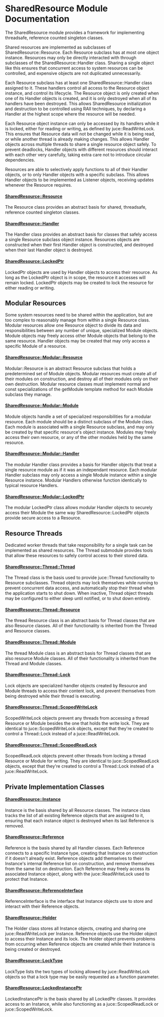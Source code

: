 # SharedResource Module Documentation
The SharedResource module provides a framework for implementing threadsafe, reference counted singleton classes.

Shared resources are implemented as subclasses of SharedResource\::Resource. Each Resource subclass has at most one object instance. Resources may only be directly interacted with through subclasses of the SharedResource\::Handler class. Sharing a single object like this ensures that concurrent access to system resources can be controlled, and expensive objects are not duplicated unnecessarily.

Each Resource subclass has at least one SharedResource\::Handler class assigned to it. These handlers control all access to the Resource object instance, and control its lifecycle. The Resource object is only created when one of its Handler objects is created, and it is only destroyed when all of its handlers have been destroyed. This allows SharedResource initialization and destruction to be controlled using RAII techniques, by declaring a Handler at the highest scope where the resource will be needed.

Each Resource object instance can only be accessed by its handlers while it is locked, either for reading or writing, as defined by juce\::ReadWriteLock. This ensures that Resource data will not be changed while it is being read, or while another thread is already making changes. This allows Handler objects across multiple threads to share a single resource object safely. To prevent deadlocks, Handler objects with different resources should interact with each other very carefully, taking extra care not to introduce circular dependencies.

Resources are able to selectively apply functions to all of their Handler objects, or to only Handler objects with a specific subclass. This allows Handler objects to be implemented as Listener objects, receiving updates whenever the Resource requires.

#### [SharedResource\::Resource](../../Source/Framework/SharedResource/SharedResource_Resource.h)
The Resource class provides an abstract basis for shared, threadsafe, reference counted singleton classes.

#### [SharedResource\::Handler](../../Source/Framework/SharedResource/SharedResource_Handler.h)
The Handler class provides an abstract basis for classes that safely access a single Resource subclass object instance. Resources objects are constructed when their first Handler object is constructed, and destroyed when their last Handler object is destroyed.

#### [SharedResource\::LockedPtr](../../Source/Framework/SharedResource/SharedResource_LockedPtr.h)
LockedPtr objects are used by Handler objects to access their resource. As long as the LockedPtr object is in scope, the resource it accesses will remain locked. LockedPtr objects may be created to lock the resource for either reading or writing.

## Modular Resources
Some system resources need to be shared within the application, but are too complex to reasonably manage from within a single Resource class. Modular resources allow one Resource object to divide its data and responsibilities between any number of unique, specialized Module objects. Module objects may freely access other Module objects that belong to the same resource. Handler objects may be created that may only access a specific Module of a resource.

#### [SharedResource\::Modular\::Resource](../../Source/Framework/SharedResource/Modular/SharedResource_Modular_Resource.h)
Modular\::Resource is an abstract Resource subclass that holds a predetermined set of Module objects. Modular resources must create all of their modules on construction, and destroy all of their modules only on their own destruction. Modular resource classes must implement normal and const specializations of the getModule template method for each Module subclass they manage.

#### [SharedResource\::Modular\::Module](../../Source/Framework/SharedResource/Modular/SharedResource_Modular_Module.h)
Module objects handle a set of specialized responsibilities for a modular resource. Each module should be a distinct subclass of the Module class. Each module is associated with a single Resource subclass, and may only be created by that specific resource's object instance. Modules may freely access their own resource, or any of the other modules held by the same resource.

#### [SharedResource\::Modular\::Handler](../../Source/Framework/SharedResource/Modular/SharedResource_Modular_Handler.h)
The modular Handler class provides a basis for Handler objects that treat a single resource module as if it was an independant resource. Each modular Handler subclass may only access a single Module instance within a single Resource instance. Modular Handlers otherwise function identically to typical resource Handlers.

#### [SharedResource\::Modular\::LockedPtr](../../Source/Framework/SharedResource/Modular/SharedResource_Modular_LockedPtr.h)
The modular LockedPtr class allows modular Handler objects to securely access their Module the same way SharedResource\::LockedPtr objects provide secure access to a Resource.


## Resource Threads
Dedicated worker threads that take responsibility for a single task can be implemented as shared resources. The Thread submodule provides tools that allow these resources to safely control access to their stored data.

#### [SharedResource\::Thread\::Thread](../../Source/Framework/SharedResource/Thread/SharedResource_Thread_Thread.h)
The Thread class is the basis used to provide juce\::Thread functionality to Resource subclasses. Thread objects may lock themselves while running to prevent concurrent data access, and automatically stop their thread when the application starts to shut down. When inactive, Thread object threads may be configured to either sleep until notified, or to shut down entirely.

#### [SharedResource\::Thread\::Resource](../../Source/Framework/SharedResource/Thread/SharedResource_Thread_Resource.h)
The thread Resource class is an abstract basis for Thread classes that are also Resource classes. All of their functionality is inherited from the Thread and Resource classes.

#### [SharedResource\::Thread\::Module](../../Source/Framework/SharedResource/Thread/SharedResource_Thread_Module.h)
The thread Module class is an abstract basis for Thread classes that are also resource Module classes. All of their functionality is inherited from the Thread and Module classes.

#### [SharedResource\::Thread\::Lock](../../Source/Framework/SharedResource/Thread/SharedResource_Thread_Lock.h)
Lock objects are specialized handler objects created by Resource and Module threads to access their content lock, and prevent themselves from being destroyed while their thread is executing.

#### [SharedResource\::Thread\::ScopedWriteLock](../../Source/Framework/SharedResource/Thread/SharedResource_Thread_ScopedWriteLock.h)
ScopedWriteLock objects prevent any threads from accessing a thread Resource or Module besides the one that holds the write lock. They are identical to juce\::ScopedWriteLock objects, except that they're created to control a Thread\::Lock instead of a juce\::ReadWriteLock.

#### [SharedResource\::Thread\::ScopedReadLock](../../Source/Framework/SharedResource/Thread/SharedResource_Thread_ScopedReadLock.h)
ScopedReadLock objects prevent other threads from locking a thread Resource or Module for writing. They are identical to juce\::ScopedReadLock objects, except that they're created to control a Thread\::Lock instead of a juce\::ReadWriteLock.

## Private Implementation Classes

#### [SharedResource\::Instance](../../Source/Framework/SharedResource/Implementation/SharedResource_Instance.h)
Instance is the basis shared by all Resource classes. The instance class tracks the list of all existing Reference objects that are assigned to it, ensuring that each instance object is destroyed when its last Reference is removed.

#### [SharedResource\::Reference](../../Source/Framework/SharedResource/Implementation/SharedResource_Reference.h)
Reference is the basis shared by all Handler classes. Each Reference connects to a specific Instance type, creating that Instance on construction if it doesn't already exist. Reference objects add themselves to their Instance's internal Reference list on construction, and remove themselves from the same list on destruction. Each Reference may freely access its associated Instance object, along with the juce\::ReadWriteLock used to protect that Instance.

#### [SharedResource\::ReferenceInterface](../../Source/Framework/SharedResource/Implementation/SharedResource_ReferenceInterface.h)
ReferenceInterface is the interface that Instance objects use to store and interact with their Reference objects.

#### [SharedResource\::Holder](../../Source/Framework/SharedResource/Implementation/SharedResource_Holder.h)
The Holder class stores all Instance objects, creating and sharing one juce\::ReadWriteLock per Instance. Reference objects use the Holder object to access their Instance and its lock. The Holder object prevents problems from occurring when Reference objects are created while their Instance is being created or destroyed.

#### [SharedResource\::LockType](../../Source/Framework/SharedResource/Implementation/SharedResource_LockType.h)
LockType lists the two types of locking allowed by juce\::ReadWriteLock objects so that a lock type may be easily requested as a function parameter.

#### [SharedResource\::LockedInstancePtr](../../Source/Framework/SharedResource/Implementation/SharedResource_LockedInstancePtr.h)
LockedInstancePtr is the basis shared by all LockedPtr classes. It provides access to an Instance, while also functioning as a juce\::ScopedReadLock or juce\::ScopedWriteLock.

